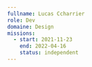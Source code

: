 ```yaml
---
fullname: Lucas Ccharrier
role: Dev
domaine: Design
missions:
  - start: 2021-11-23
    end: 2022-04-16
    status: independent
---
```



